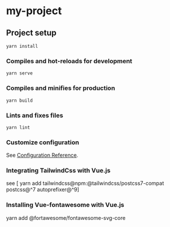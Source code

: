 # my-project

## Project setup
```
yarn install
```

### Compiles and hot-reloads for development
```
yarn serve
```

### Compiles and minifies for production
```
yarn build
```

### Lints and fixes files
```
yarn lint
```

### Customize configuration
See [Configuration Reference](https://cli.vuejs.org/config/).

### Integrating TailwindCss with Vue.js
see [ yarn add tailwindcss@npm:@tailwindcss/postcss7-compat postcss@^7 autoprefixer@^9]

### Installing Vue-fontawesome with Vue.js
 yarn add @fortawesome/fontawesome-svg-core



